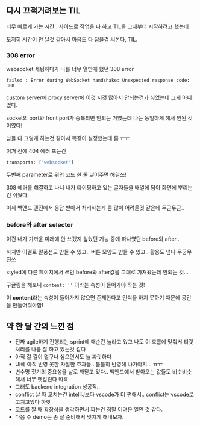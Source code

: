 ## 다시 끄적거려보는 TIL
너무 빠르게 가는 시간.. 사이드로 작업을 다 하고 TIL을 그때부터 시작하려고 했는데

도저히 시간이 안 날것 같아서 마음도 다 잡을겸 써본다, TIL. 

### 308 error
websocket 세팅하다가 나를 너무 열받게 했던 308 error 

```
failed : Error during WebSocket handshake: Unexpected response code: 308
```

custom server에 proxy server에 이것 저것 많아서 안되는건가 싶었는데 그게 아니었다.

socket의 port와 front port가 중복되면 안되는 거였는데 나는 동일하게 해서 안된 것이였다!

남들 다 그렇게 하는것 같아서 똑같이 설정했는데 흡 ㅠㅠ

이거 전에 404 에러 뜨는건 

```js
transports: ['websocket']
```

두번째 parameter로 위의 코드 한 줄 넣어주면 해결쓰!

308 에러를 해결하고 나니 내가 타이핑하고 있는 글자들을 배열에 담아 화면에 뿌리는 건 쉬웠다.

이제 백앤드 엔진에서 응답 받아서 처리하는게 좀 많이 어려울것 같은데 두근두근..


### before와 after selector

이건 내가 가까운 미래에 안 쓰겠지 싶었던 기능 중에 하나였던 before와 after..

하지만 이걸로 말풍선도 만들 수 있고.. 버튼 모양도 만들 수 있고.. 활용도 넘나 무궁무진쓰

styled에 다른 페이지에서 쓰인 before와 after값을 고대로 가져왔는데 안되는 것...

구글링을 해보니 `content: ''` 이라는 속성이 들어가야 하는 것!

이 <b>content</b>라는 속성이 들어가지 않으면 존재한다고 인식을 하지 못하기 때문에 공간을 만들어줘야함!

## 약 한 달 간의 느낀 점
- 진짜 agile하게 진행되는 sprint에 매순간 놀라고 있고 나도 이 흐름에 맞춰서 티켓처리를 나름 잘 하고 있는것 같다
- 아직 갈 길이 멀구나 싶으면서도 늘 짜릿하다
- UI에 아직 반영 못한 자잘한 효과들.. 틈틈히 반영해 나가야지... ㅠㅠ
- 변수명 짓기의 중요성을 날로 깨닫고 있다.. 백앤드에서 받아오는 값들도 비슷비슷해서 너무 헷갈린다 따흑
- 그래도 backend integration 성공적.. 
- conflict 날 때 고치는건 intelliJ보다 vscode가 더 편해서.. conflict는 vscode로 고치고있다 하핫
- 코드를 짤 때 확장성을 생각하면서 짜는건 정말 어려운 일인 것 같다.
- 다음 주 demo는 좀 잘 준비해서 멋지게 해내보자. 
